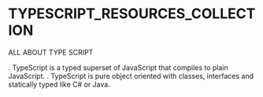 # TYPESCRIPT_RESOURCES_COLLECTION
ALL ABOUT TYPE SCRIPT

. TypeScript is a typed superset of JavaScript that compiles to plain JavaScript. 
. TypeScript is pure object oriented with classes, interfaces and statically typed like C# or Java.
